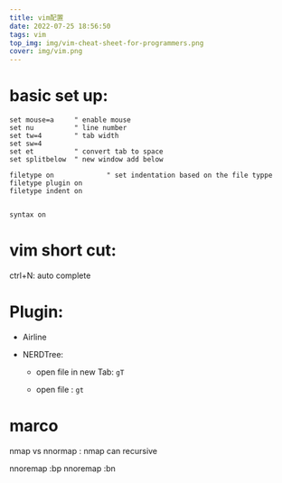 ```yaml
---
title: vim配置 
date: 2022-07-25 18:56:50
tags: vim
top_img: img/vim-cheat-sheet-for-programmers.png
cover: img/vim.png
---
```


# basic set up:
```vim
set mouse=a     " enable mouse
set nu          " line number   
set tw=4        " tab width
set sw=4 
set et          " convert tab to space
set splitbelow  " new window add below 

filetype on             " set indentation based on the file typpe
filetype plugin on
filetype indent on


syntax on

```

# vim short cut:
ctrl+N: auto complete

# Plugin:

- Airline

- NERDTree:

    - open file in new Tab: `gT`

    - open file : `gt`





# marco
nmap vs nnormap : nmap can recursive

nnoremap <F2> :bp <CR>
nnoremap <F3> :bn <CR>